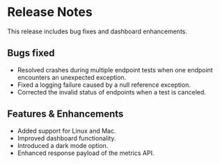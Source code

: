 # Release Notes

This release includes bug fixes and dashboard enhancements.

## Bugs fixed
- Resolved crashes during multiple endpoint tests when one endpoint encounters an unexpected exception.
- Fixed a logging failure caused by a null reference exception.
- Corrected the invalid status of endpoints when a test is canceled.

## Features & Enhancements
- Added support for Linux and Mac.
- Improved dashboard functionality.
- Introduced a dark mode option.
- Enhanced response payload of the metrics API.






